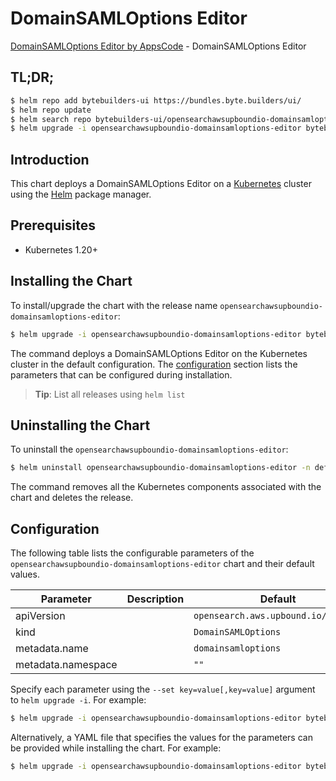 # DomainSAMLOptions Editor

[DomainSAMLOptions Editor by AppsCode](https://byte.builders) - DomainSAMLOptions Editor

## TL;DR;

```bash
$ helm repo add bytebuilders-ui https://bundles.byte.builders/ui/
$ helm repo update
$ helm search repo bytebuilders-ui/opensearchawsupboundio-domainsamloptions-editor --version=v0.4.18
$ helm upgrade -i opensearchawsupboundio-domainsamloptions-editor bytebuilders-ui/opensearchawsupboundio-domainsamloptions-editor -n default --create-namespace --version=v0.4.18
```

## Introduction

This chart deploys a DomainSAMLOptions Editor on a [Kubernetes](http://kubernetes.io) cluster using the [Helm](https://helm.sh) package manager.

## Prerequisites

- Kubernetes 1.20+

## Installing the Chart

To install/upgrade the chart with the release name `opensearchawsupboundio-domainsamloptions-editor`:

```bash
$ helm upgrade -i opensearchawsupboundio-domainsamloptions-editor bytebuilders-ui/opensearchawsupboundio-domainsamloptions-editor -n default --create-namespace --version=v0.4.18
```

The command deploys a DomainSAMLOptions Editor on the Kubernetes cluster in the default configuration. The [configuration](#configuration) section lists the parameters that can be configured during installation.

> **Tip**: List all releases using `helm list`

## Uninstalling the Chart

To uninstall the `opensearchawsupboundio-domainsamloptions-editor`:

```bash
$ helm uninstall opensearchawsupboundio-domainsamloptions-editor -n default
```

The command removes all the Kubernetes components associated with the chart and deletes the release.

## Configuration

The following table lists the configurable parameters of the `opensearchawsupboundio-domainsamloptions-editor` chart and their default values.

|     Parameter      | Description |                    Default                     |
|--------------------|-------------|------------------------------------------------|
| apiVersion         |             | <code>opensearch.aws.upbound.io/v1beta1</code> |
| kind               |             | <code>DomainSAMLOptions</code>                 |
| metadata.name      |             | <code>domainsamloptions</code>                 |
| metadata.namespace |             | <code>""</code>                                |


Specify each parameter using the `--set key=value[,key=value]` argument to `helm upgrade -i`. For example:

```bash
$ helm upgrade -i opensearchawsupboundio-domainsamloptions-editor bytebuilders-ui/opensearchawsupboundio-domainsamloptions-editor -n default --create-namespace --version=v0.4.18 --set apiVersion=opensearch.aws.upbound.io/v1beta1
```

Alternatively, a YAML file that specifies the values for the parameters can be provided while
installing the chart. For example:

```bash
$ helm upgrade -i opensearchawsupboundio-domainsamloptions-editor bytebuilders-ui/opensearchawsupboundio-domainsamloptions-editor -n default --create-namespace --version=v0.4.18 --values values.yaml
```

